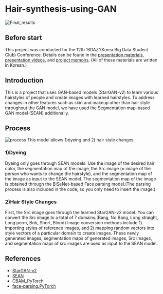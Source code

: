 # Hair-synthesis-using-GAN

![Final_results](./assets/final_results.png)

## Before start
This project was conducted for the 12th 'BOAZ'(Korea Big Data Student Club) Conference. Details can be found in the [presentation materials](https://www.slideshare.net/BOAZbigdata/12-boaz-gan), [presentation videos](https://www.youtube.com/watch?v=v9WjCrZEFeU&t=8s), and [project memoirs](https://comlini8-8.tistory.com/49). (All of these materials are written in Korean.)

## Introduction
This is a project that uses GAN-based models (StarGAN-v2) to learn various hairstyles of people and create images with learned hairstyles. To address changes in other features such as skin and makeup other than hair style throughout the GAN model, we have used the Segmentation map-based GAN model (SEAN) additionally.

## Process
![process](./assets/process.png)
This model allows 1)dyeing and 2) hair style changes.

### 1)Dyeing
Dyeing only goes through SEAN models. Use the image of the desired hair color, the segmentation map of the image, the Src image (= image of the person who wants to change the hairstyle), and the segmentation map of the image as input to the SEAN model. The segmentation map of the image is obtained through the BiSeNet-based Face parsing model.(The parsing process is also included in the code, so you only need to insert the image.)

### 2)Hair Style Changes
First, the Src image goes through the learned StarGAN-v2 model. You can convert the Src image to a total of 7 domains.(Bang, No Bang, Long straight, Long perm, Bob, Short, Blond) Image conversion methods include 1) importing styles of reference images, and 2) mapping random vectors into style vectors of a particular domain to create images. These newly generated images, segmentation maps of generated images, Src images, and segmentation maps of src images are used as input to the SEAN model.


## References
- [StarGAN-v2](https://github.com/clovaai/stargan-v2)
- [SEAN](https://github.com/ZPdesu/SEAN)
- [CBAM_PyTorch](https://github.com/luuuyi/CBAM.PyTorch)
- [face-parsing.PyTorch](https://github.com/zllrunning/face-parsing.PyTorch)
